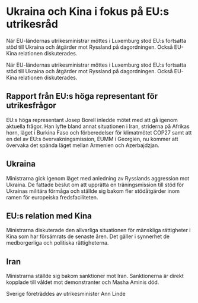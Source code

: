 # Ukraina och Kina i fokus på EU:s utrikesråd

När EU-ländernas utrikesministrar möttes i Luxemburg stod EU:s fortsatta stöd till Ukraina och åtgärder mot Ryssland på dagordningen. Också EU-Kina relationen diskuterades.

När EU-ländernas utrikesministrar möttes i Luxemburg stod EU:s fortsatta stöd till Ukraina och åtgärder mot Ryssland på dagordningen. Också EU-Kina relationen diskuterades.

## Rapport från EU:s höga representant för utrikesfrågor

EU:s höga representant Josep Borell inledde mötet med att gå igenom aktuella frågor. Han lyfte bland annat situationen i Iran, striderna på Afrikas horn, läget i Burkina Faso och förberedelser för klimatmötet COP27 samt att en del av EU:s övervakningsmission, EUMM i Georgien, nu kommer att övervaka det spända läget mellan Armenien och Azerbajdzjan.

## Ukraina

Ministrarna gick igenom läget med anledning av Rysslands aggression mot Ukraina. De fattade beslut om att upprätta en träningsmission till stöd för Ukrainas militära förmåga och ställde sig bakom fler stödåtgärder inom ramen för europeiska fredsfaciliteten.

## EU:s relation med Kina

Ministrarna diskuterade den allvarliga situationen för mänskliga rättigheter i Kina som har försämrats de senaste åren. Det gäller i synnerhet de medborgerliga och politiska rättigheterna.

## Iran

Ministrarna ställde sig bakom sanktioner mot Iran. Sanktionerna är direkt kopplade till våldet mot demonstranter och Masha Aminis död.

Sverige företräddes av utrikesminister Ann Linde

